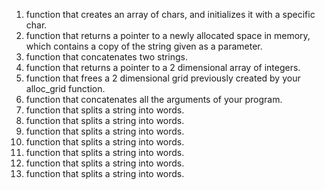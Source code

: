 1. function that creates an array of chars, and initializes it with a specific char.
2. function that returns a pointer to a newly allocated space in memory, which contains a copy of the string given as a parameter.
3. function that concatenates two strings.
4. function that returns a pointer to a 2 dimensional array of integers.
5.  function that frees a 2 dimensional grid previously created by your alloc_grid function.
6.  function that concatenates all the arguments of your program.
7. function that splits a string into words.
7. function that splits a string into words.
7. function that splits a string into words.
7. function that splits a string into words.
7. function that splits a string into words.
7. function that splits a string into words.
7. function that splits a string into words.

